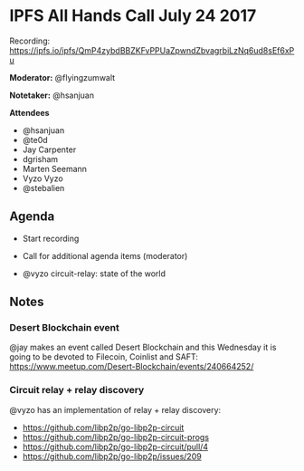 # IPFS All Hands Call July 24 2017

Recording: https://ipfs.io/ipfs/QmP4zybdBBZKFvPPUaZpwndZbvagrbiLzNq6ud8sEf6xPu

**Moderator:**  @flyingzumwalt

**Notetaker:**  @hsanjuan

**Attendees** 

* @hsanjuan
* @te0d
* Jay Carpenter
* dgrisham
* Marten Seemann
* Vyzo Vyzo
* @stebalien


## Agenda

<!-- Ensure notetaker is present before you begin -->
- Start recording
- Call for additional agenda items (moderator)

- @vyzo circuit-relay: state of the world
<!-- Add items above this line. Use this format:
  - Item (@your_name: @target_audience)
-->

## Notes

### Desert Blockchain event

@jay makes an event called Desert Blockchain and this Wednesday it is going to be devoted to Filecoin, Coinlist and SAFT:
https://www.meetup.com/Desert-Blockchain/events/240664252/


### Circuit relay + relay discovery

@vyzo has an implementation of relay + relay discovery:

* https://github.com/libp2p/go-libp2p-circuit
* https://github.com/libp2p/go-libp2p-circuit-progs
* https://github.com/libp2p/go-libp2p-circuit/pull/4
* https://github.com/libp2p/go-libp2p/issues/209

